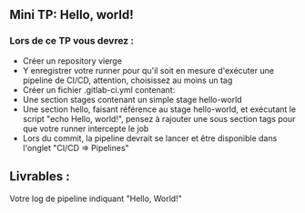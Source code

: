 ## Mini TP: Hello, world!
### Lors de ce TP vous devrez :

- Créer un repository vierge
- Y enregistrer votre runner pour qu'il soit en mesure d'exécuter une pipeline de CI/CD, attention, choisissez au moins un tag
- Créer un fichier .gitlab-ci.yml contenant:
- Une section stages contenant un simple stage hello-world
- Une section hello, faisant référence au stage hello-world, et exécutant le script "echo Hello, world!", pensez à rajouter une sous section tags pour que votre runner intercepte le job
- Lors du commit, la pipeline devrait se lancer et être disponible dans l'onglet "CI/CD => Pipelines"

## Livrables :
  Votre log de pipeline indiquant "Hello, World!"
